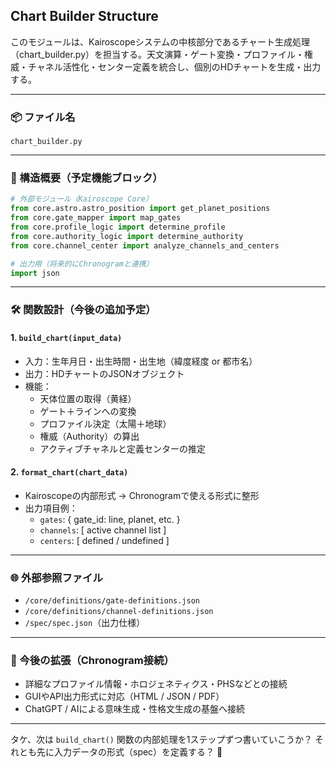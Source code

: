 ## Chart Builder Structure

このモジュールは、Kairoscopeシステムの中核部分であるチャート生成処理（chart\_builder.py）を担当する。天文演算・ゲート変換・プロファイル・権威・チャネル活性化・センター定義を統合し、個別のHDチャートを生成・出力する。

---

### 📦 ファイル名

`chart_builder.py`

---

### 🧩 構造概要（予定機能ブロック）

```python
# 外部モジュール（Kairoscope Core）
from core.astro.astro_position import get_planet_positions
from core.gate_mapper import map_gates
from core.profile_logic import determine_profile
from core.authority_logic import determine_authority
from core.channel_center import analyze_channels_and_centers

# 出力用（将来的にChronogramと連携）
import json
```

---

### 🛠 関数設計（今後の追加予定）

#### 1. `build_chart(input_data)`

- 入力：生年月日・出生時間・出生地（緯度経度 or 都市名）
- 出力：HDチャートのJSONオブジェクト
- 機能：
  - 天体位置の取得（黄経）
  - ゲート＋ラインへの変換
  - プロファイル決定（太陽＋地球）
  - 権威（Authority）の算出
  - アクティブチャネルと定義センターの推定

#### 2. `format_chart(chart_data)`

- Kairoscopeの内部形式 → Chronogramで使える形式に整形
- 出力項目例：
  - `gates`: { gate\_id: line, planet, etc. }
  - `channels`: [ active channel list ]
  - `centers`: [ defined / undefined ]

---

### 🌐 外部参照ファイル

- `/core/definitions/gate-definitions.json`
- `/core/definitions/channel-definitions.json`
- `/spec/spec.json`（出力仕様）

---

### 🔮 今後の拡張（Chronogram接続）

- 詳細なプロファイル情報・ホロジェネティクス・PHSなどとの接続
- GUIやAPI出力形式に対応（HTML / JSON / PDF）
- ChatGPT / AIによる意味生成・性格文生成の基盤へ接続

---

タケ、次は `build_chart()` 関数の内部処理を1ステップずつ書いていこうか？ それとも先に入力データの形式（spec）を定義する？ 🔧


